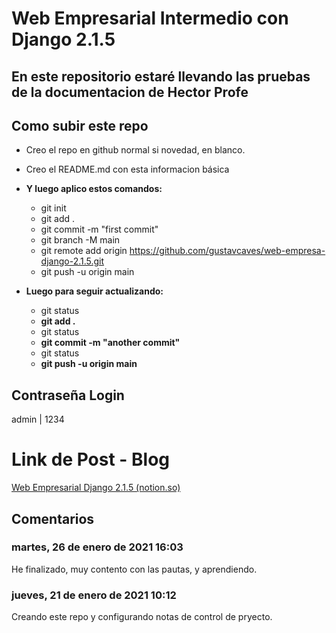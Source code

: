 # Web Empresarial Intermedio con Django 2.1.5

## En este repositorio estaré llevando las pruebas de la documentacion de Hector Profe

## Como subir este repo

- Creo el repo en github normal si novedad, en blanco.
- Creo el README.md con esta informacion básica
- **Y luego aplico estos comandos:**

  - git init
  - git add .
  - git commit -m "first commit"
  - git branch -M main
  - git remote add origin https://github.com/gustavcaves/web-empresa-django-2.1.5.git
  - git push -u origin main
- **Luego para seguir actualizando:**

  - git status
  - **git add .**
  - git status
  - **git commit -m "another commit"**
  - git status
  - **git push -u origin main**

## Contraseña Login

admin | 1234

# Link de Post - Blog

[Web Empresarial Django 2.1.5 (notion.so)](https://www.notion.so/Web-Empresarial-Django-2-1-5-a1f0e47823874fecabadf3d1c8130775)

## Comentarios

### martes, 26 de enero de 2021 16:03 

He finalizado, muy contento con las pautas, y aprendiendo.

### jueves, 21 de enero de 2021 10:12

Creando este repo y configurando notas de control de pryecto.
